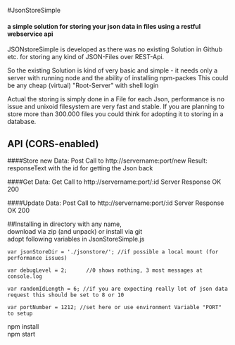 #JsonStoreSimple
#### a simple solution for storing your json data in files using a restful webservice api

JSONstoreSimple is developed as there was no existing Solution in Github etc.
for storing any kind of JSON-Files over REST-Api.

So the existing Solution is kind of very basic and simple -
it needs only a server with running node and the ability of installing npm-packes
This could be any cheap (virtual) "Root-Server" with shell login

Actual the storing is simply done in a File for each Json,
performance is no issue and unixoid filesystem are very fast and stable.
If you are planning to store more than 300.000 files you could think for adopting it to storing in a database.

## API (CORS-enabled)

####Store new Data:
Post Call to http://servername:port/new
Result: responseText with the id for getting the Json back

####Get Data:
Get Call to http://servername:port/:id
Server Response OK 200

####Update Data:
Post Call to http://servername:port/:id
Server Response OK 200  

##Installing
in directory with any name,  
download via zip (and unpack) or install via git  
adopt following variables in JsonStoreSimple.js  

`var jsonStoreDir = './jsonstore/'; //if possible a local mount (for performance issues)`

`var debugLevel = 2;      //0 shows nothing, 3 most messages at console.log`

`var randomIdLength = 6; //if you are expecting really lot of json data request this should be set to 8 or 10`

`var portNumber = 1212; //set here or use environment Variable "PORT" to setup`


npm install  
npm start
